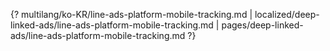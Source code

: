 {? multilang/ko-KR/line-ads-platform-mobile-tracking.md | localized/deep-linked-ads/line-ads-platform-mobile-tracking.md | pages/deep-linked-ads/line-ads-platform-mobile-tracking.md ?}
